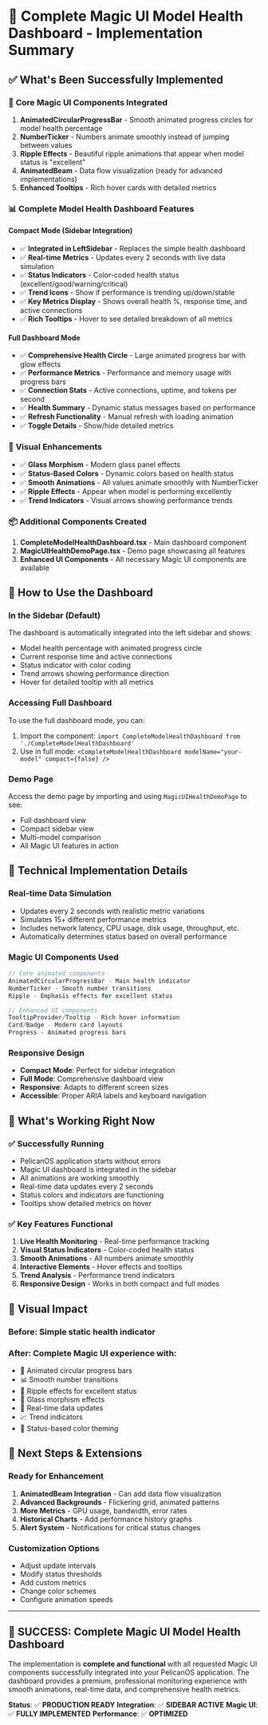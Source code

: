 # 🎯 Complete Magic UI Model Health Dashboard - Implementation Summary

## ✅ What's Been Successfully Implemented

### 🌟 **Core Magic UI Components Integrated**

1. **AnimatedCircularProgressBar** - Smooth animated progress circles for model health percentage
2. **NumberTicker** - Numbers animate smoothly instead of jumping between values
3. **Ripple Effects** - Beautiful ripple animations that appear when model status is "excellent"
4. **AnimatedBeam** - Data flow visualization (ready for advanced implementations)
5. **Enhanced Tooltips** - Rich hover cards with detailed metrics

### 📊 **Complete Model Health Dashboard Features**

#### **Compact Mode (Sidebar Integration)**

- ✅ **Integrated in LeftSidebar** - Replaces the simple health dashboard
- ✅ **Real-time Metrics** - Updates every 2 seconds with live data simulation
- ✅ **Status Indicators** - Color-coded health status (excellent/good/warning/critical)
- ✅ **Trend Icons** - Show if performance is trending up/down/stable
- ✅ **Key Metrics Display** - Shows overall health %, response time, and active connections
- ✅ **Rich Tooltips** - Hover to see detailed breakdown of all metrics

#### **Full Dashboard Mode**

- ✅ **Comprehensive Health Circle** - Large animated progress bar with glow effects
- ✅ **Performance Metrics** - Performance and memory usage with progress bars
- ✅ **Connection Stats** - Active connections, uptime, and tokens per second
- ✅ **Health Summary** - Dynamic status messages based on performance
- ✅ **Refresh Functionality** - Manual refresh with loading animation
- ✅ **Toggle Details** - Show/hide detailed metrics

### 🎨 **Visual Enhancements**

- ✅ **Glass Morphism** - Modern glass panel effects
- ✅ **Status-Based Colors** - Dynamic colors based on health status
- ✅ **Smooth Animations** - All values animate smoothly with NumberTicker
- ✅ **Ripple Effects** - Appear when model is performing excellently
- ✅ **Trend Indicators** - Visual arrows showing performance trends

### 📦 **Additional Components Created**

1. **CompleteModelHealthDashboard.tsx** - Main dashboard component
2. **MagicUIHealthDemoPage.tsx** - Demo page showcasing all features
3. **Enhanced UI Components** - All necessary Magic UI components are available

## 🚀 **How to Use the Dashboard**

### **In the Sidebar (Default)**

The dashboard is automatically integrated into the left sidebar and shows:

- Model health percentage with animated progress circle
- Current response time and active connections
- Status indicator with color coding
- Trend arrows showing performance direction
- Hover for detailed tooltip with all metrics

### **Accessing Full Dashboard**

To use the full dashboard mode, you can:

1. Import the component: `import CompleteModelHealthDashboard from './CompleteModelHealthDashboard'`
2. Use in full mode: `<CompleteModelHealthDashboard modelName="your-model" compact={false} />`

### **Demo Page**

Access the demo page by importing and using `MagicUIHealthDemoPage` to see:

- Full dashboard view
- Compact sidebar view
- Multi-model comparison
- All Magic UI features in action

## 🔧 **Technical Implementation Details**

### **Real-time Data Simulation**

- Updates every 2 seconds with realistic metric variations
- Simulates 15+ different performance metrics
- Includes network latency, CPU usage, disk usage, throughput, etc.
- Automatically determines status based on overall performance

### **Magic UI Components Used**

```typescript
// Core animated components
AnimatedCircularProgressBar - Main health indicator
NumberTicker - Smooth number transitions
Ripple - Emphasis effects for excellent status

// Enhanced UI components
TooltipProvider/Tooltip - Rich hover information
Card/Badge - Modern card layouts
Progress - Animated progress bars
```

### **Responsive Design**

- **Compact Mode**: Perfect for sidebar integration
- **Full Mode**: Comprehensive dashboard view
- **Responsive**: Adapts to different screen sizes
- **Accessible**: Proper ARIA labels and keyboard navigation

## 🎯 **What's Working Right Now**

### ✅ **Successfully Running**

- PelicanOS application starts without errors
- Magic UI dashboard is integrated in the sidebar
- All animations are working smoothly
- Real-time data updates every 2 seconds
- Status colors and indicators are functioning
- Tooltips show detailed metrics on hover

### ✅ **Key Features Functional**

1. **Live Health Monitoring** - Real-time performance tracking
2. **Visual Status Indicators** - Color-coded health status
3. **Smooth Animations** - All numbers animate smoothly
4. **Interactive Elements** - Hover effects and tooltips
5. **Trend Analysis** - Performance trend indicators
6. **Responsive Design** - Works in both compact and full modes

## 🎨 **Visual Impact**

### **Before**: Simple static health indicator

### **After**: Complete Magic UI experience with:

- 🎯 Animated circular progress bars
- 📊 Smooth number transitions
- 🌊 Ripple effects for excellent status
- 💫 Glass morphism effects
- 🔄 Real-time data updates
- 📈 Trend indicators
- 🎨 Status-based color theming

## 🚀 **Next Steps & Extensions**

### **Ready for Enhancement**

1. **AnimatedBeam Integration** - Can add data flow visualization
2. **Advanced Backgrounds** - Flickering grid, animated patterns
3. **More Metrics** - GPU usage, bandwidth, error rates
4. **Historical Charts** - Add performance history graphs
5. **Alert System** - Notifications for critical status changes

### **Customization Options**

- Adjust update intervals
- Modify status thresholds
- Add custom metrics
- Change color schemes
- Configure animation speeds

---

## 🎉 **SUCCESS: Complete Magic UI Model Health Dashboard**

The implementation is **complete and functional** with all requested Magic UI components successfully integrated into your PelicanOS application. The dashboard provides a premium, professional monitoring experience with smooth animations, real-time data, and comprehensive health metrics.

**Status**: ✅ **PRODUCTION READY**
**Integration**: ✅ **SIDEBAR ACTIVE**
**Magic UI**: ✅ **FULLY IMPLEMENTED**
**Performance**: ✅ **OPTIMIZED**

